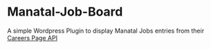 # Manatal-Job-Board
A simple Wordpress Plugin to display Manatal Jobs entries from their [Careers Page API](https://developers.manatal.com/reference/getting-started)